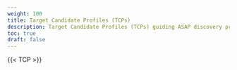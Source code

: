 ```yaml
---
weight: 100
title: Target Candidate Profiles (TCPs)
description: Target Candidate Profiles (TCPs) guiding ASAP discovery programs
toc: true
draft: false
---
```


{{< TCP >}}